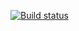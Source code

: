 [![Build status](https://ci.appveyor.com/api/projects/status/ws3kdv622vemt0q8/branch/main?svg=true)](https://ci.appveyor.com/project/Areton/patterns-task2/branch/main)
